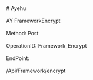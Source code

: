 <br>#     Ayehu</br>
<br>AY FrameworkEncrypt</br>
<br>Method: Post</br>
<br>OperationID: Framework_Encrypt</br>
<br>EndPoint:</br>
<br>/Api/Framework/encrypt</br>

